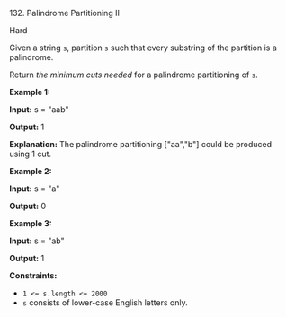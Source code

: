 ﻿132\. Palindrome Partitioning II

Hard

Given a string `s`, partition `s` such that every substring of the partition is a palindrome.

Return _the minimum cuts needed_ for a palindrome partitioning of `s`.

**Example 1:**

**Input:** s = "aab"

**Output:** 1

**Explanation:** The palindrome partitioning \["aa","b"\] could be produced using 1 cut. 

**Example 2:**

**Input:** s = "a"

**Output:** 0 

**Example 3:**

**Input:** s = "ab"

**Output:** 1 

**Constraints:**

*   `1 <= s.length <= 2000`
*   `s` consists of lower-case English letters only.